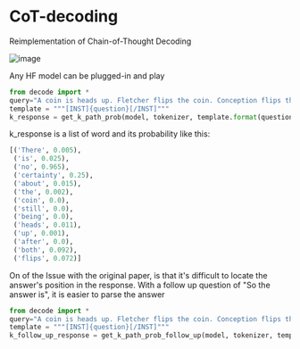 # CoT-decoding
Reimplementation of Chain-of-Thought Decoding

![image](https://github.com/fangyuan-ksgk/CoT-decoding/assets/66006349/f248d3f9-3b3b-4820-a20d-f6f1f9e38595)

Any HF model can be plugged-in and play

```python
from decode import *
query="A coin is heads up. Fletcher flips the coin. Conception flips the coin. Is the coin still heads up?"
template = """[INST]{question}[/INST]"""
k_response = get_k_path_prob(model, tokenizer, template.format(question=query), k=5)
```
k_response is a list of word and its probability like this:
```python
[('There', 0.005),
 ('is', 0.025),
 ('no', 0.965),
 ('certainty', 0.25),
 ('about', 0.015),
 ('the', 0.002),
 ('coin', 0.0),
 ('still', 0.0),
 ('being', 0.0),
 ('heads', 0.011),
 ('up', 0.001),
 ('after', 0.0),
 ('both', 0.092),
 ('flips', 0.072)]
```


On of the Issue with the original paper, is that it's difficult to locate the answer's position in the response. With a follow up question of "So the answer is", it is easier to parse the answer
```python
from decode import *
query="A coin is heads up. Fletcher flips the coin. Conception flips the coin. Is the coin still heads up?"
template = """[INST]{question}[/INST]"""
k_follow_up_response = get_k_path_prob_follow_up(model, tokenizer, template.format(question=query), k=5)
```



